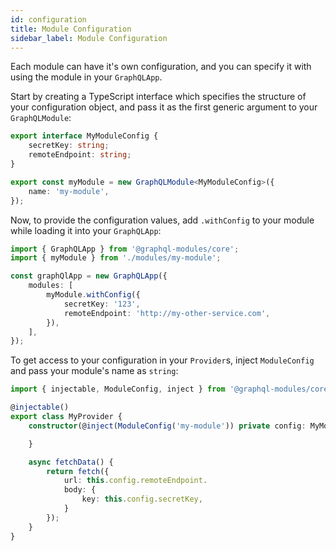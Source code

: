 ```yaml
---
id: configuration
title: Module Configuration
sidebar_label: Module Configuration
---
```


Each module can have it's own configuration, and you can specify it with using the module in your `GraphQLApp`.

Start by creating a TypeScript interface which specifies the structure of your configuration object, and pass it as the first generic argument to your `GraphQLModule`:

```typescript
export interface MyModuleConfig {
    secretKey: string;
    remoteEndpoint: string;
}

export const myModule = new GraphQLModule<MyModuleConfig>({
    name: 'my-module',
});
```

Now, to provide the configuration values, add `.withConfig` to your module while loading it into your `GraphQLApp`:

```typescript
import { GraphQLApp } from '@graphql-modules/core';
import { myModule } from './modules/my-module';

const graphQlApp = new GraphQLApp({
    modules: [
        myModule.withConfig({
            secretKey: '123',
            remoteEndpoint: 'http://my-other-service.com',
        }),
    ],
});
```

To get access to your configuration in your `Provider`s, inject `ModuleConfig` and pass your module's name as `string`:

```typescript
import { injectable, ModuleConfig, inject } from '@graphql-modules/core';

@injectable()
export class MyProvider {
    constructor(@inject(ModuleConfig('my-module')) private config: MyModuleConfig) {

    }

    async fetchData() {
        return fetch({
            url: this.config.remoteEndpoint.
            body: {
                key: this.config.secretKey,
            }
        });
    }
}
```
